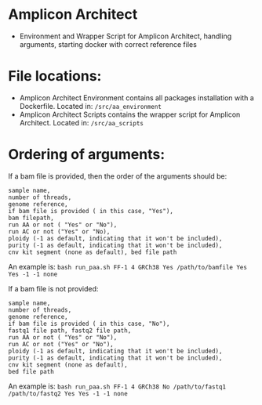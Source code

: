 # Amplicon Architect
- Environment and Wrapper Script for Amplicon Architect, handling arguments, starting docker with correct reference files

# File locations: 
- Amplicon Architect Environment contains all packages installation with a Dockerfile. Located in: ```/src/aa_environment```
- Amplicon Architect Scripts contains the wrapper script for Amplicon Architect. Located in: ```/src/aa_scripts```

# Ordering of arguments: 

If a bam file is provided, then the order of the arguments should be:
````
sample name, 
number of threads, 
genome reference, 
if bam file is provided ( in this case, "Yes"), 
bam filepath, 
run AA or not ( "Yes" or "No"), 
run AC or not ("Yes" or "No), 
ploidy (-1 as default, indicating that it won't be included), 
purity (-1 as default, indicating that it won't be included), 
cnv kit segment (none as default), bed file path
````

An example is: 
```bash run_paa.sh FF-1 4 GRCh38 Yes /path/to/bamfile Yes Yes -1 -1 none```

If a bam file is not provided: 
````
sample name, 
number of threads, 
genome reference, 
if bam file is provided ( in this case, "No"), 
fastq1 file path, fastq2 file path, 
run AA or not ( "Yes" or "No"), 
run AC or not ("Yes" or "No"), 
ploidy (-1 as default, indicating that it won't be included), 
purity (-1 as default, indicating that it won't be included), 
cnv kit segment (none as default), 
bed file path
````

An example is: 
```bash run_paa.sh FF-1 4 GRCh38 No /path/to/fastq1 /path/to/fastq2 Yes Yes -1 -1 none```
